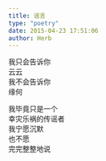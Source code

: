 ```yaml
---  
title: 谣言  
type: "poetry"  
date: 2015-04-23 17:51:06  
author: Herb  
---  
```

我只会告诉你  
云云  
我不会告诉你  
缘何  

我毕竟只是一个  
幸灾乐祸的传谣者  
我宁愿沉默  
也不愿  
完完整整地说